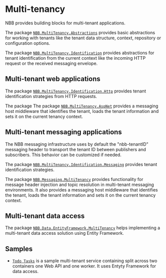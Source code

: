 # Multi-tenancy

NBB provides building blocks for multi-tenant applications.

The package [`NBB.MultiTenancy.Abstractions`](NBB.MultiTenancy.Abstractions#readme) provides basic abstractions for working with tenants like the tenant data structure, context, repository or configuration options.

The package [`NBB.MultiTenancy.Identification`](NBB.MultiTenancy.Identification#readme) provides abstractions for tenant identification from the current context like the incoming HTTP request or the received messaging envelope.

## Multi-tenant web applications

The package [`NBB.MultiTenancy.Identification.Http`](NBB.MultiTenancy.Identification.Http#readme) provides tenant identification strategies from HTTP requests.

The package The package [`NBB.MultiTenancy.AspNet`](NBB.MultiTenancy.AspNet#readme) provides a messaging host middleware that identifies the tenant, loads the tenant information and sets it on the current tenancy context.

## Multi-tenant messaging applications

The NBB messaging infrastructure uses by default the "nbb-tenantID" messaging header to transport the tenant ID between publishers and subscribers. This behavior can be customized if needed.

The package [`NBB.MultiTenancy.Identification.Messaging`](NBB.MultiTenancy.Identification.Messaging#readme) provides tenant identification strategies.

The package [`NBB.Messaging.MultiTenancy`](../Messaging/NBB.Messaging.MultiTenancy#readme) provides functionality for message header injection and topic resolution in multi-tenant messaging environments. It also provides a messaging host middleware that identifies the tenant, loads the tenant information and sets it on the current tenancy context.

## Multi-tenant data access

The package [`NBB.Data.EntityFramework.MultiTenancy`](../Data/NBB.Data.EntityFramework.MultiTenancy#readme) helps implementing a multi-tenant data access solution using Entity Framework.

## Samples

* [`Todo Tasks`](../../samples/MultiTenancy#readme) is a sample multi-tenant service containing split across two containers one Web API and one worker. It uses Entyty Framework for data access.
